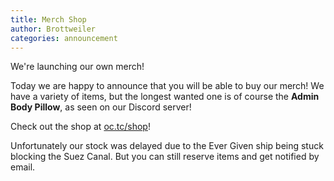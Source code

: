 ```yaml
---
title: Merch Shop
author: Brottweiler
categories: announcement
---
```


We're launching our own merch!

Today we are happy to announce that you will be able to buy our merch! We have a variety of items, but the longest wanted one is of course the **Admin Body Pillow**, as seen on our Discord server!

Check out the shop at [oc.tc/shop](https://oc.tc/shop/)!

Unfortunately our stock was delayed due to the Ever Given ship being stuck blocking the Suez Canal. But you can still reserve items and get notified by email.
